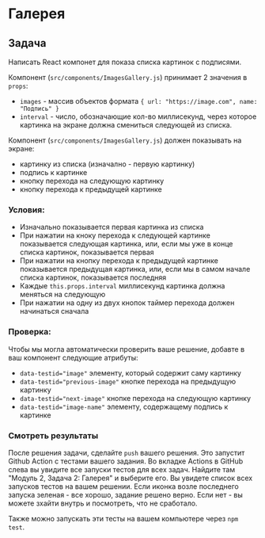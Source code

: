 # Галерея

## Задача

Написать React компонет для показа списка картинок с подписями.

Компонент (`src/components/ImagesGallery.js`) принимает 2 значения в `props`:

- `images` - массив объектов формата `{ url: "https://image.com", name: "Подпись" }`
- `interval` - число, обозначающие кол-во миллисекунд, через которое картинка на экране должна смениться следующей из списка.

Компонент (`src/components/ImagesGallery.js`) должен показывать на экране:

- картинку из списка (изначално - первую картинку)
- подпись к картинке
- кнопку перехода на следующую картинку
- кнопку перехода к предыдущей картинке

### Условия:

- Изначально показывается первая картинка из списка
- При нажатии на кноку перехода к следующей картинке показывается следующая картинка, или, если мы уже в конце списка картинок, показывается первая
- При нажатии на кнопку перехода к предыдущей картинке показывается предыдущая картинка, или, если мы в самом начале списка картинок, показывается последняя
- Каждые `this.props.interval` миллисекунд картинка должна меняться на следующую
- При нажатии на одну из двух кнопок таймер перехода должен начинаться сначала

### Проверка:

Чтобы мы могла автоматически проверить ваше решение, добавте в ваш компонент следующие атрибуты:

- `data-testid="image"` элементу, который содержит саму картинку
- `data-testid="previous-image"` кнопке перехода на предыдущую картинку
- `data-testid="next-image"` кнопке перехода на следующую картинку
- `data-testid="image-name"` элементу, содержащему подпись к картинке

### Смотреть результаты

После решения задачи, сделайте `push` вашего решения. Это запустит Github Action с тестами вашего задания.
Во вкладке Actions в GitHub слева вы увидите все запуски тестов для всех задач. Найдите там "Модуль 2, Задача 2: Галерея" и выберите его. Вы увидете список всех запусков тестов на вашем решении.
Если иконка возле последнего запуска зеленая - все хорошо, задание решено верно. Если нет - вы можете зхайти внутрь и посмотреть, что не сработало.

Также можно запускать эти тесты на вашем компьютере через `npm test`.
